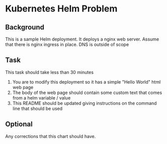 # Kubernetes Helm Problem
## Background
This is a sample Helm deployment. It deploys a nginx web server.
Assume that there is nginx ingress in place. DNS is outside of scope

## Task
This task should take less than 30 minutes
  1) You are to modify this deployment so it has a simple "Hello World" html web page
  2) The body of the web page should contain some custom text that comes from a helm variable / value
  3) This README should be updated giving instructions on the command line that should be used

## Optional
  Any corrections that this chart should have.
